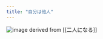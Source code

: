 ```yaml
---
title: "自分は他人"
---
```


![image](https://gyazo.com/d5ad26aa60d474278cb4b1cc86ecb61f/thumb/1000)
derived from [[二人になる]]
